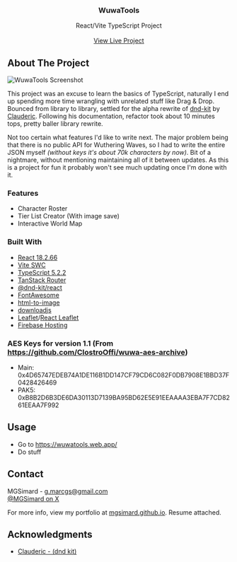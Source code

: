 <br/>
<div align="center">

<h3 align="center">WuwaTools</h3>
<p align="center">
React/Vite TypeScript Project
<br/>
<br/>
<a href="https://wuwatools.web.app/">View Live Project</a>
</p>
</div>

## About The Project

![WuwaTools Screenshot](https://i.imgur.com/CswdOey.png)

This project was an excuse to learn the basics of TypeScript, naturally I end up spending more time wrangling with unrelated stuff like Drag & Drop. Bounced from library to library, settled for the alpha rewrite of [dnd-kit](https://github.com/clauderic/dnd-kit/issues/1188#issuecomment-2161876989) by [Clauderic](https://github.com/clauderic). Following his documentation, refactor took about 10 minutes tops, pretty baller library rewrite.

Not too certain what features I'd like to write next. The major problem being that there is no public API for Wuthering Waves, so I had to write the entire JSON myself _(without keys it's about 70k characters by now)_. Bit of a nightmare, without mentioning maintaining all of it between updates. As this is a project for fun it probably won't see much updating once I'm done with it.

### Features

- Character Roster
- Tier List Creator (With image save)
- Interactive World Map

### Built With

- [React 18.2.66](https://react.dev/)
- [Vite SWC](https://vitejs.dev/)
- [TypeScript 5.2.2](https://www.typescriptlang.org/)
- [TanStack Router](https://tanstack.com/router/latest)
- [@dnd-kit/react](https://next.dndkit.com/overview)
- [FontAwesome](https://fontawesome.com/)
- [html-to-image](https://github.com/bubkoo/html-to-image)
- [downloadjs](https://github.com/rndme/download)
- [Leaflet](https://leafletjs.com/)/[React Leaflet](https://react-leaflet.js.org/)
- [Firebase Hosting](https://firebase.google.com/)

### AES Keys for version 1.1 (From https://github.com/ClostroOffi/wuwa-aes-archive)

- Main: 0x4D65747EDEB74A1DE116B1DD147CF79CD6C082F0DB7908E1BBD37F0428426469
- PAK5: 0xB8B2D6B3DE6DA30113D7139BA95BD62E5E91EEAAAA3EBA7F7CD8261EEAA7F992

## Usage

- Go to https://wuwatools.web.app/
- Do stuff

## Contact

MGSimard - g.marcgs@gmail.com  
[@MGSimard on X](https://x.com/MGSimard)

For more info, view my portfolio at [mgsimard.github.io](https://mgsimard.github.io). Resume attached.

## Acknowledgments

- [Clauderic - (dnd kit)](https://github.com/clauderic)
